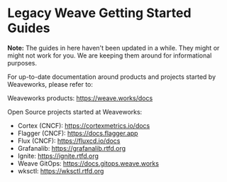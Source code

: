# Legacy Weave Getting Started Guides

**Note:** The guides in here haven't been updated in a while.
They might or might not work for you. We are keeping them around for informational purposes.

For up-to-date documentation around products and projects started by Weaveworks, please refer to:

Weaveworks products: <https://weave.works/docs>

Open Source projects started at Weaveworks:

- Cortex (CNCF): <https://cortexmetrics.io/docs>
- Flagger (CNCF): <https://docs.flagger.app>
- Flux (CNCF): <https://fluxcd.io/docs>
- Grafanalib: <https://grafanalib.rtfd.org>
- Ignite: <https://ignite.rtfd.org>
- Weave GitOps: <https://docs.gitops.weave.works>
- wksctl: <https://wksctl.rtfd.org>
